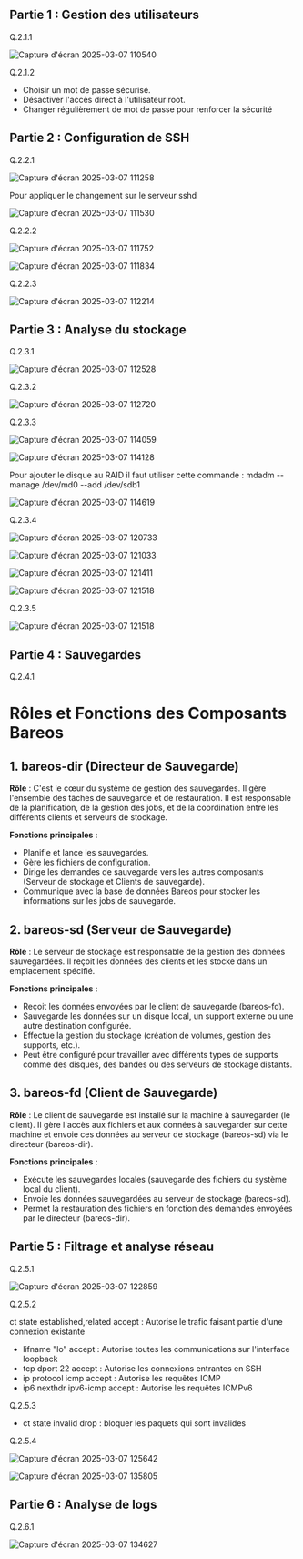 ## Partie 1 : Gestion des utilisateurs

Q.2.1.1

![Capture d'écran 2025-03-07 110540](https://github.com/user-attachments/assets/86e4b831-68ab-4503-9721-643284370749)

Q.2.1.2

* Choisir un mot de passe sécurisé.
* Désactiver l'accès direct à l'utilisateur root.
* Changer régulièrement de mot de passe pour renforcer la sécurité

## Partie 2 : Configuration de SSH

Q.2.2.1 

![Capture d'écran 2025-03-07 111258](https://github.com/user-attachments/assets/bcbe575e-b9e6-4d5a-a341-6738440730fd)


Pour appliquer le changement sur le serveur sshd

![Capture d'écran 2025-03-07 111530](https://github.com/user-attachments/assets/bf181851-3b10-4765-9055-b84905a418ec)

Q.2.2.2 


![Capture d'écran 2025-03-07 111752](https://github.com/user-attachments/assets/027bf2b1-16b3-4018-9d1e-fa863b5b8889)

![Capture d'écran 2025-03-07 111834](https://github.com/user-attachments/assets/92161744-30e1-45fc-8b58-e543187a1dfd)

Q.2.2.3


![Capture d'écran 2025-03-07 112214](https://github.com/user-attachments/assets/5ef1eeac-63cf-48b8-941e-d2d4eda43459)


## Partie 3 : Analyse du stockage

Q.2.3.1


![Capture d'écran 2025-03-07 112528](https://github.com/user-attachments/assets/e74d24bf-6e0b-4960-985d-9665b8dfb677)

Q.2.3.2


![Capture d'écran 2025-03-07 112720](https://github.com/user-attachments/assets/d1033d7f-7862-4230-8437-6b2162843c98)

Q.2.3.3

![Capture d'écran 2025-03-07 114059](https://github.com/user-attachments/assets/1dcd06c6-5372-4d9e-b85d-0397bfaa92a7)


![Capture d'écran 2025-03-07 114128](https://github.com/user-attachments/assets/35022f03-d43b-4692-afa3-163dd83640ec)




Pour ajouter le disque au RAID il faut utiliser cette commande : mdadm --manage /dev/md0 --add  /dev/sdb1 


![Capture d'écran 2025-03-07 114619](https://github.com/user-attachments/assets/9fab332c-f31b-4f84-968f-2bdda293374f)


Q.2.3.4 


![Capture d'écran 2025-03-07 120733](https://github.com/user-attachments/assets/2a4abb64-b52e-4fe9-b2fb-d1dfa1490479)


![Capture d'écran 2025-03-07 121033](https://github.com/user-attachments/assets/901cfecb-e0cd-41e9-bae0-6cacf0771e39)


![Capture d'écran 2025-03-07 121411](https://github.com/user-attachments/assets/11e94ba4-359c-42ff-b1a0-43bce6126a38)


![Capture d'écran 2025-03-07 121518](https://github.com/user-attachments/assets/00b988f0-86ef-42f9-9623-0a95745f95ce)

Q.2.3.5


![Capture d'écran 2025-03-07 121518](https://github.com/user-attachments/assets/4c468461-4437-4acf-902f-db9438ffab2e)


## Partie 4 : Sauvegardes

Q.2.4.1

# Rôles et Fonctions des Composants Bareos

## 1. bareos-dir (Directeur de Sauvegarde)
**Rôle** : C'est le cœur du système de gestion des sauvegardes. Il gère l'ensemble des tâches de sauvegarde et de restauration. Il est responsable de la planification, de la gestion des jobs, et de la coordination entre les différents clients et serveurs de stockage.

**Fonctions principales** :
- Planifie et lance les sauvegardes.
- Gère les fichiers de configuration.
- Dirige les demandes de sauvegarde vers les autres composants (Serveur de stockage et Clients de sauvegarde).
- Communique avec la base de données Bareos pour stocker les informations sur les jobs de sauvegarde.

## 2. bareos-sd (Serveur de Sauvegarde)
**Rôle** : Le serveur de stockage est responsable de la gestion des données sauvegardées. Il reçoit les données des clients et les stocke dans un emplacement spécifié.

**Fonctions principales** :
- Reçoit les données envoyées par le client de sauvegarde (bareos-fd).
- Sauvegarde les données sur un disque local, un support externe ou une autre destination configurée.
- Effectue la gestion du stockage (création de volumes, gestion des supports, etc.).
- Peut être configuré pour travailler avec différents types de supports comme des disques, des bandes ou des serveurs de stockage distants.

## 3. bareos-fd (Client de Sauvegarde)
**Rôle** : Le client de sauvegarde est installé sur la machine à sauvegarder (le client). Il gère l'accès aux fichiers et aux données à sauvegarder sur cette machine et envoie ces données au serveur de stockage (bareos-sd) via le directeur (bareos-dir).

**Fonctions principales** :
- Exécute les sauvegardes locales (sauvegarde des fichiers du système local du client).
- Envoie les données sauvegardées au serveur de stockage (bareos-sd).
- Permet la restauration des fichiers en fonction des demandes envoyées par le directeur (bareos-dir).

  

## Partie 5 : Filtrage et analyse réseau

Q.2.5.1


![Capture d'écran 2025-03-07 122859](https://github.com/user-attachments/assets/4d4249be-de42-4234-be1d-4f87c860ab46)

Q.2.5.2

ct state established,related accept : Autorise le trafic faisant partie d'une connexion existante
- lifname "lo" accept : Autorise toutes les communications sur l'interface loopback
- tcp dport 22 accept : Autorise les connexions entrantes en SSH 
- ip protocol icmp accept : Autorise les requêtes ICMP 
- ip6 nexthdr ipv6-icmp accept : Autorise les requêtes ICMPv6


Q.2.5.3

- ct state invalid drop : bloquer les paquets qui sont invalides

Q.2.5.4 


![Capture d'écran 2025-03-07 125642](https://github.com/user-attachments/assets/3ec04ce0-73d4-4716-a2a0-74d034e82e37)

![Capture d'écran 2025-03-07 135805](https://github.com/user-attachments/assets/30101b86-2b6b-42c3-8643-90153d0ca444)


## Partie 6 : Analyse de logs

Q.2.6.1 


![Capture d'écran 2025-03-07 134627](https://github.com/user-attachments/assets/e8f60d87-b724-4937-9534-ed906f78a0c4)


